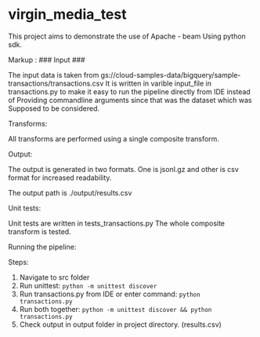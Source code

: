 # virgin_media_test

This project aims to demonstrate the use of Apache - beam
Using python sdk. 

Markup :  ### Input ###

The input data is taken from gs://cloud-samples-data/bigquery/sample-transactions/transactions.csv
It is written in varible input_file in transactions.py to
make it easy to run the pipeline directly from IDE instead of 
Providing commandline arguments since that was the dataset which was 
Supposed to be considered.

Transforms:

All transforms are performed using a single composite transform.

Output:

The output is generated in two formats. One is jsonl.gz and other is csv format 
for increased readability.

The output path is ./output/results.csv


Unit tests:

Unit tests are written in tests_transactions.py The whole composite transform is tested.

Running the pipeline:

Steps:

1. Navigate to src folder
2. Run unittest: `python -m unittest discover`
3. Run transactions.py from IDE or enter command: `python transactions.py`
4. Run both together: `python -m unittest discover && python transactions.py`
5. Check output in output folder in project directory. (results.csv)
